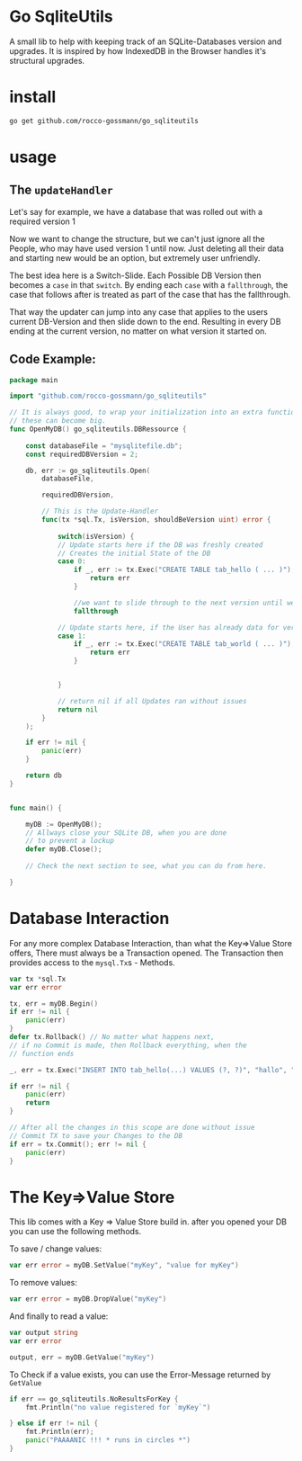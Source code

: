 # Go SqliteUtils

A small lib to help with keeping track of an SQLite-Databases version and upgrades.
It is inspired by how IndexedDB in the Browser handles it's structural upgrades.

# install
```bash
go get github.com/rocco-gossmann/go_sqliteutils
```

# usage

## The `updateHandler`
Let's say for example, we have a database that was rolled out with a required version 1

Now we want to change the structure, but we can't just ignore all the People,
who may have used version 1 until now. Just deleting all their data and starting new
would be an option, but extremely user unfriendly.

The best idea here is a Switch-Slide.
Each Possible DB Version then becomes a `case` in that `switch`.
By ending each `case` with a `fallthrough`,
the case that follows after is treated as part of the case that has the fallthrough.

That way the updater can jump into any case that applies to the users current DB-Version
and then slide down to the end. Resulting in every DB ending at the current version,
no matter on what version it started on.

## Code Example:

```go
package main

import "github.com/rocco-gossmann/go_sqliteutils"

// It is always good, to wrap your initialization into an extra function.
// these can become big.
func OpenMyDB() go_sqliteutils.DBRessource {
 
    const databaseFile = "mysqlitefile.db";
    const requiredDBVersion = 2;

    db, err := go_sqliteutils.Open(
        databaseFile,

        requiredDBVersion,

        // This is the Update-Handler
        func(tx *sql.Tx, isVersion, shouldBeVersion uint) error {
            
            switch(isVersion) {
            // Update starts here if the DB was freshly created
            // Creates the initial State of the DB
            case 0:
                if _, err := tx.Exec("CREATE TABLE tab_hello ( ... )"); err != nil {
                    return err
                }

                //we want to slide through to the next version until we reached the end
                fallthrough                 

            // Update starts here, if the User has already data for version 1 of the DB
            case 1:
                if _, err := tx.Exec("CREATE TABLE tab_world ( ... )"); err != nil {
                    return err
                }


            }

            // return nil if all Updates ran without issues
            return nil
        }
    );

    if err != nil {
        panic(err)
    }

    return db
}


func main() {

    myDB := OpenMyDB();
    // Allways close your SQLite DB, when you are done
    // to prevent a lockup
    defer myDB.Close();
    
    // Check the next section to see, what you can do from here.

}
```

# Database Interaction

For any more complex Database Interaction, than what the Key=>Value Store offers,
There must always be a Transaction opened. The Transaction then provides access
to the `mysql.Tx`s - Methods. 

```go
var tx *sql.Tx
var err error

tx, err = myDB.Begin()
if err != nil {
    panic(err)
}
defer tx.Rollback() // No matter what happens next,
// if no Commit is made, then Rollback everything, when the
// function ends

_, err = tx.Exec("INSERT INTO tab_hello(...) VALUES (?, ?)", "hallo", "hi");

if err != nil {
    panic(err)
    return
}

// After all the changes in this scope are done without issue 
// Commit TX to save your Changes to the DB
if err = tx.Commit(); err != nil {
    panic(err)
}
```


# The Key=>Value Store

This lib comes with a Key => Value Store build in.
after you opened your DB you can use the following methods.

To save / change values:
```go
var err error = myDB.SetValue("myKey", "value for myKey")
```

To remove values:
```go
var err error = myDB.DropValue("myKey")
```

And finally to read a value:
```go
var output string
var err error

output, err = myDB.GetValue("myKey")
```

To Check if a value exists, you can use the Error-Message returned by `GetValue`

```go
if err == go_sqliteutils.NoResultsForKey {
    fmt.Println("no value registered for `myKey`")

} else if err != nil {
    fmt.Println(err);
    panic("PAAAANIC !!! * runs in circles *")
}

```

